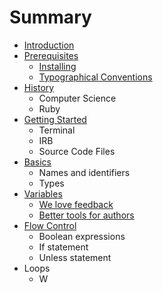 # Summary

* [Introduction](README.md)
* [Prerequisites](prerequisites/README.md)
   * [Installing](prerequisites/installing.md)
   * [Typographical Conventions](prerequisites/typographical_conventions.md)
* [History](history/README.md)
   * Computer Science
   * Ruby
* [Getting Started](getting_started/README.md)
   * Terminal
   * IRB
   * Source Code Files
* [Basics](basics/README.md)
   * Names and identifiers
   * Types
* [Variables](variables/README.md)
   * [We love feedback](part2/feedback_please.md)
   * [Better tools for authors](part2/better_tools.md)
* [Flow Control](flow_control/README.md)
   * Boolean expressions
   * If statement
   * Unless statement
* Loops
  * W

